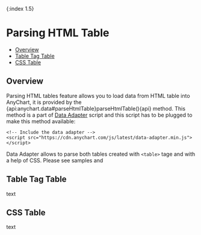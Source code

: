 {:index 1.5}
# Parsing HTML Table

* [Overview](#overview)
* [Table Tag Table](#table_tag_table)
* [CSS Table](#css_table)

## Overview

Parsing HTML tables feature allows you to load data from HTML table into AnyChart, it is provided by the {api:anychart.data#parseHtmlTable}parseHtmlTable(){api} method. This method is a part of [Data Adapter](Overview) script and this script has to be plugged to make this method available:

```
<!-- Include the data adapter -->
<script src="https://cdn.anychart.com/js/latest/data-adapter.min.js"></script>
```

Data Adapter allows to parse both tables created with `<table>` tage and with a help of CSS. Please see samples and 

## Table Tag Table

text

## CSS Table

text
